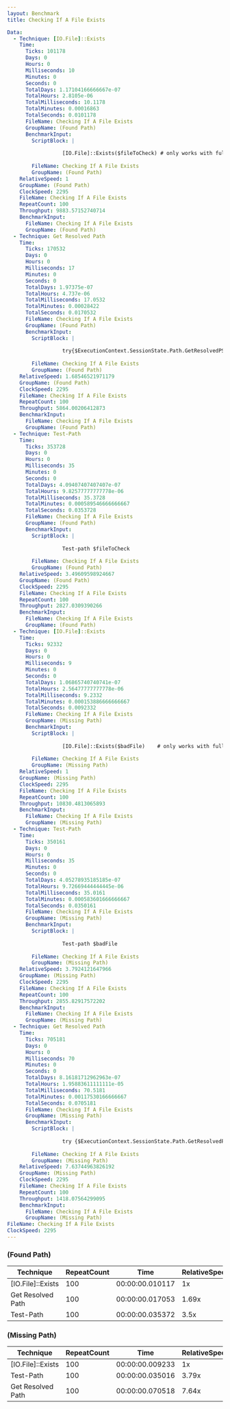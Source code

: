 ```yaml
---
layout: Benchmark
title: Checking If A File Exists

Data: 
  - Technique: [IO.File]::Exists
    Time: 
      Ticks: 101178
      Days: 0
      Hours: 0
      Milliseconds: 10
      Minutes: 0
      Seconds: 0
      TotalDays: 1.17104166666667e-07
      TotalHours: 2.8105e-06
      TotalMilliseconds: 10.1178
      TotalMinutes: 0.00016863
      TotalSeconds: 0.0101178
      FileName: Checking If A File Exists
      GroupName: (Found Path)
      BenchmarkInput: 
        ScriptBlock: |
          
                  [IO.File]::Exists($fileToCheck) # only works with full paths
              
        FileName: Checking If A File Exists
        GroupName: (Found Path)
    RelativeSpeed: 1
    GroupName: (Found Path)
    ClockSpeed: 2295
    FileName: Checking If A File Exists
    RepeatCount: 100
    Throughput: 9883.57152740714
    BenchmarkInput: 
      FileName: Checking If A File Exists
      GroupName: (Found Path)
  - Technique: Get Resolved Path
    Time: 
      Ticks: 170532
      Days: 0
      Hours: 0
      Milliseconds: 17
      Minutes: 0
      Seconds: 0
      TotalDays: 1.97375e-07
      TotalHours: 4.737e-06
      TotalMilliseconds: 17.0532
      TotalMinutes: 0.00028422
      TotalSeconds: 0.0170532
      FileName: Checking If A File Exists
      GroupName: (Found Path)
      BenchmarkInput: 
        ScriptBlock: |
          
                  try{$ExecutionContext.SessionState.Path.GetResolvedPSPathFromPSPath($fileToCheck)} catch {}
              
        FileName: Checking If A File Exists
        GroupName: (Found Path)
    RelativeSpeed: 1.68546521971179
    GroupName: (Found Path)
    ClockSpeed: 2295
    FileName: Checking If A File Exists
    RepeatCount: 100
    Throughput: 5864.00206412873
    BenchmarkInput: 
      FileName: Checking If A File Exists
      GroupName: (Found Path)
  - Technique: Test-Path
    Time: 
      Ticks: 353728
      Days: 0
      Hours: 0
      Milliseconds: 35
      Minutes: 0
      Seconds: 0
      TotalDays: 4.09407407407407e-07
      TotalHours: 9.82577777777778e-06
      TotalMilliseconds: 35.3728
      TotalMinutes: 0.000589546666666667
      TotalSeconds: 0.0353728
      FileName: Checking If A File Exists
      GroupName: (Found Path)
      BenchmarkInput: 
        ScriptBlock: |
          
                  Test-path $fileToCheck
              
        FileName: Checking If A File Exists
        GroupName: (Found Path)
    RelativeSpeed: 3.49609598924667
    GroupName: (Found Path)
    ClockSpeed: 2295
    FileName: Checking If A File Exists
    RepeatCount: 100
    Throughput: 2827.0309390266
    BenchmarkInput: 
      FileName: Checking If A File Exists
      GroupName: (Found Path)
  - Technique: [IO.File]::Exists
    Time: 
      Ticks: 92332
      Days: 0
      Hours: 0
      Milliseconds: 9
      Minutes: 0
      Seconds: 0
      TotalDays: 1.06865740740741e-07
      TotalHours: 2.56477777777778e-06
      TotalMilliseconds: 9.2332
      TotalMinutes: 0.000153886666666667
      TotalSeconds: 0.0092332
      FileName: Checking If A File Exists
      GroupName: (Missing Path)
      BenchmarkInput: 
        ScriptBlock: |
          
                  [IO.File]::Exists($badFile)    # only works with full paths
              
        FileName: Checking If A File Exists
        GroupName: (Missing Path)
    RelativeSpeed: 1
    GroupName: (Missing Path)
    ClockSpeed: 2295
    FileName: Checking If A File Exists
    RepeatCount: 100
    Throughput: 10830.4813065893
    BenchmarkInput: 
      FileName: Checking If A File Exists
      GroupName: (Missing Path)
  - Technique: Test-Path
    Time: 
      Ticks: 350161
      Days: 0
      Hours: 0
      Milliseconds: 35
      Minutes: 0
      Seconds: 0
      TotalDays: 4.05278935185185e-07
      TotalHours: 9.72669444444445e-06
      TotalMilliseconds: 35.0161
      TotalMinutes: 0.000583601666666667
      TotalSeconds: 0.0350161
      FileName: Checking If A File Exists
      GroupName: (Missing Path)
      BenchmarkInput: 
        ScriptBlock: |
          
                  Test-path $badFile
              
        FileName: Checking If A File Exists
        GroupName: (Missing Path)
    RelativeSpeed: 3.7924121647966
    GroupName: (Missing Path)
    ClockSpeed: 2295
    FileName: Checking If A File Exists
    RepeatCount: 100
    Throughput: 2855.82917572202
    BenchmarkInput: 
      FileName: Checking If A File Exists
      GroupName: (Missing Path)
  - Technique: Get Resolved Path
    Time: 
      Ticks: 705181
      Days: 0
      Hours: 0
      Milliseconds: 70
      Minutes: 0
      Seconds: 0
      TotalDays: 8.16181712962963e-07
      TotalHours: 1.95883611111111e-05
      TotalMilliseconds: 70.5181
      TotalMinutes: 0.00117530166666667
      TotalSeconds: 0.0705181
      FileName: Checking If A File Exists
      GroupName: (Missing Path)
      BenchmarkInput: 
        ScriptBlock: |
          
                  try {$ExecutionContext.SessionState.Path.GetResolvedPSPathFromPSPath($badFile)} catch {}
              
        FileName: Checking If A File Exists
        GroupName: (Missing Path)
    RelativeSpeed: 7.63744963826192
    GroupName: (Missing Path)
    ClockSpeed: 2295
    FileName: Checking If A File Exists
    RepeatCount: 100
    Throughput: 1418.07564299095
    BenchmarkInput: 
      FileName: Checking If A File Exists
      GroupName: (Missing Path)
FileName: Checking If A File Exists
ClockSpeed: 2295
---
```



### (Found Path)


|Technique        |RepeatCount|Time           |RelativeSpeed|Throughput|
|-----------------|-----------|---------------|-------------|----------|
|[IO.File]::Exists|100        |00:00:00.010117|1x           |9883.57/s |
|Get Resolved Path|100        |00:00:00.017053|1.69x        |5864/s    |
|Test-Path        |100        |00:00:00.035372|3.5x         |2827.03/s |


### (Missing Path)


|Technique        |RepeatCount|Time           |RelativeSpeed|Throughput|
|-----------------|-----------|---------------|-------------|----------|
|[IO.File]::Exists|100        |00:00:00.009233|1x           |10830.48/s|
|Test-Path        |100        |00:00:00.035016|3.79x        |2855.83/s |
|Get Resolved Path|100        |00:00:00.070518|7.64x        |1418.08/s |
